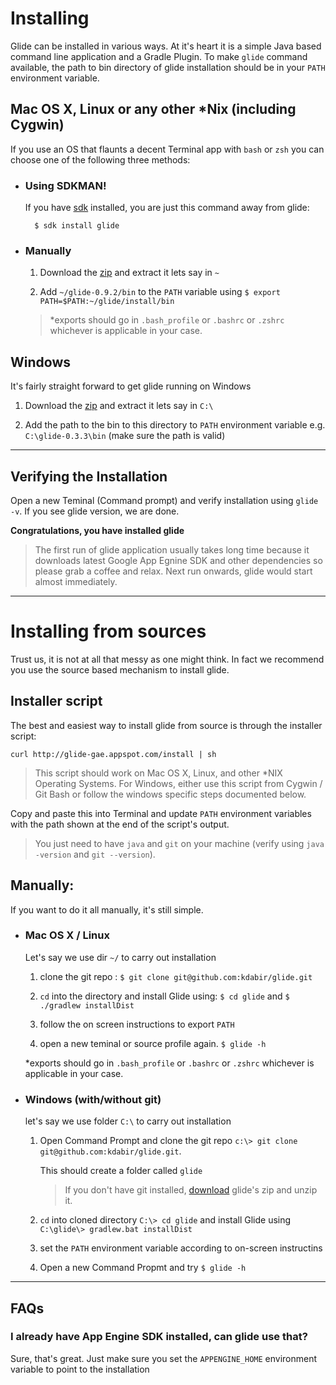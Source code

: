 # Installing

Glide can be installed in various ways. At it's heart it is a simple Java based command line application and 
a Gradle Plugin.  To make `glide` command available, the path to bin directory of glide installation should be in your `PATH`
environment variable.


## Mac OS X, Linux or any other \*Nix (including Cygwin)

If you use an OS that flaunts a decent Terminal app with `bash` or `zsh` you can choose one of the following three methods:

- ### Using SDKMAN!

    If you have [sdk](http://sdkman.io/) installed, you are just this command away from glide:

        $ sdk install glide


- ### Manually

    1. Download the [zip](https://dl.bintray.com/kdabir/glide/io/github/kdabir/glide/glide-runner/0.9.2/) and extract it lets say in `~`

    2. Add `~/glide-0.9.2/bin` to the `PATH` variable using `$ export PATH=$PATH:~/glide/install/bin`

    > *exports should go in `.bash_profile` or `.bashrc` or `.zshrc` whichever is applicable in your case.

## Windows

It's fairly straight forward to get glide running on Windows

1. Download the [zip](https://dl.bintray.com/kdabir/glide/io/github/kdabir/glide/glide-runner/0.9.2/) and extract it lets say in `C:\`

2. Add the path to the bin to this directory to `PATH` environment variable e.g. `C:\glide-0.3.3\bin` (make sure the path
    is valid)

----

## Verifying the Installation

Open a new Teminal (Command prompt) and verify installation using `glide -v`. If you see glide version, we are done.

**Congratulations, you have installed glide**


> The first run of glide application usually takes long time because it downloads latest Google App Egnine SDK and other dependencies
> so please grab a coffee and relax. Next run onwards, glide would start almost immediately.

----

# Installing from sources

Trust us, it is not at all that messy as one might think. In fact we recommend you use the source based mechanism to
install glide.

## Installer script

The best and easiest way to install glide from source is through the installer script:

    curl http://glide-gae.appspot.com/install | sh

> This script should work on Mac OS X, Linux, and other *NIX Operating Systems. For Windows, either use this script from
> Cygwin / Git Bash or follow the windows specific steps documented below.


Copy and paste this into Terminal and update `PATH` environment variables with the path shown at
the end of the script's output.


> You just need to have `java` and `git` on your machine (verify using `java -version` and `git --version`).


## Manually:

If you want to do it all manually, it's still simple.

- ### Mac OS X / Linux

    Let's say we use dir `~/` to carry out installation

    1. clone the git repo : `$ git clone git@github.com:kdabir/glide.git`

    2. `cd` into the directory and install Glide using: `$ cd glide` and `$ ./gradlew installDist`

    3. follow the on screen instructions to export `PATH` 

    4. open a new teminal or source profile again.  `$ glide -h`

    *exports should go in `.bash_profile` or `.bashrc` or `.zshrc` whichever is applicable in your case.


- ### Windows (with/without git)

    let's say we use folder `C:\` to carry out installation

    1. Open Command Prompt and clone the git repo `c:\> git clone git@github.com:kdabir/glide.git`.

        This should create a folder called `glide`

        > If you don't have git installed, [download](https://github.com/kdabir/glide/archive/master.zip) glide's zip and unzip it.

    2. `cd` into cloned directory `C:\> cd glide` and install Glide using `C:\glide\> gradlew.bat installDist`

    3. set the `PATH` environment variable according to on-screen instructins 

    4. Open a new Command Propmt and try `$ glide -h`

----

## FAQs

### I already have App Engine SDK installed, can glide use that?

Sure, that's great. Just make sure you set the `APPENGINE_HOME` environment variable to point to the installation

